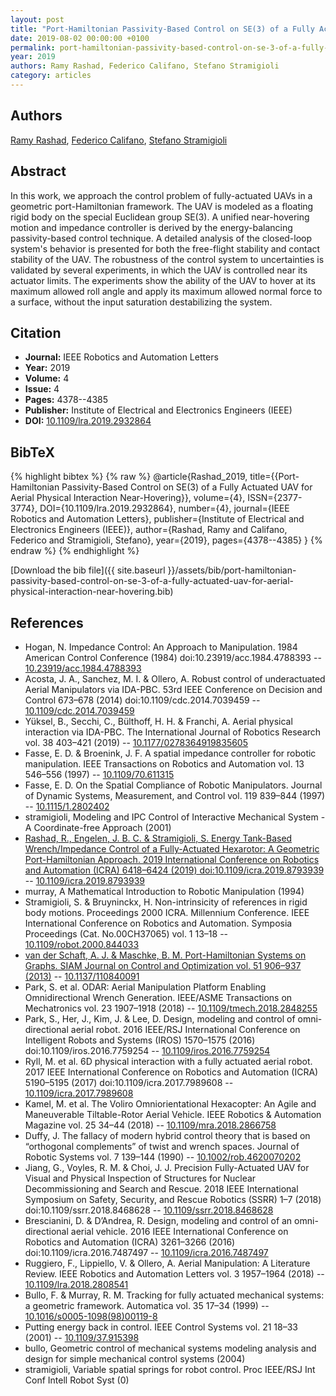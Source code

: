 ```yaml
---
layout: post
title: "Port-Hamiltonian Passivity-Based Control on SE(3) of a Fully Actuated UAV for Aerial Physical Interaction Near-Hovering"
date: 2019-08-02 00:00:00 +0100
permalink: port-hamiltonian-passivity-based-control-on-se-3-of-a-fully-actuated-uav-for-aerial-physical-interaction-near-hovering
year: 2019
authors: Ramy Rashad, Federico Califano, Stefano Stramigioli
category: articles
---
```

 
## Authors
[Ramy Rashad](authors/ramy-rashad), [Federico Califano](authors/federico-califano), [Stefano Stramigioli](authors/stefano-stramigioli)
 
## Abstract
In this work, we approach the control problem of fully-actuated UAVs in a geometric port-Hamiltonian framework. The UAV is modeled as a floating rigid body on the special Euclidean group SE(3). A unified near-hovering motion and impedance controller is derived by the energy-balancing passivity-based control technique. A detailed analysis of the closed-loop system's behavior is presented for both the free-flight stability and contact stability of the UAV. The robustness of the control system to uncertainties is validated by several experiments, in which the UAV is controlled near its actuator limits. The experiments show the ability of the UAV to hover at its maximum allowed roll angle and apply its maximum allowed normal force to a surface, without the input saturation destabilizing the system.
 
## Citation
- **Journal:** IEEE Robotics and Automation Letters
- **Year:** 2019
- **Volume:** 4
- **Issue:** 4
- **Pages:** 4378--4385
- **Publisher:** Institute of Electrical and Electronics Engineers (IEEE)
- **DOI:** [10.1109/lra.2019.2932864](https://doi.org/10.1109/lra.2019.2932864)
 
## BibTeX
{% highlight bibtex %}
{% raw %}
@article{Rashad_2019,
  title={{Port-Hamiltonian Passivity-Based Control on SE(3) of a Fully Actuated UAV for Aerial Physical Interaction Near-Hovering}},
  volume={4},
  ISSN={2377-3774},
  DOI={10.1109/lra.2019.2932864},
  number={4},
  journal={IEEE Robotics and Automation Letters},
  publisher={Institute of Electrical and Electronics Engineers (IEEE)},
  author={Rashad, Ramy and Califano, Federico and Stramigioli, Stefano},
  year={2019},
  pages={4378--4385}
}
{% endraw %}
{% endhighlight %}
 
[Download the bib file]({{ site.baseurl }}/assets/bib/port-hamiltonian-passivity-based-control-on-se-3-of-a-fully-actuated-uav-for-aerial-physical-interaction-near-hovering.bib)
 
## References
- Hogan, N. Impedance Control: An Approach to Manipulation. 1984 American Control Conference (1984) doi:10.23919/acc.1984.4788393 -- [10.23919/acc.1984.4788393](https://doi.org/10.23919/acc.1984.4788393)
- Acosta, J. A., Sanchez, M. I. & Ollero, A. Robust control of underactuated Aerial Manipulators via IDA-PBC. 53rd IEEE Conference on Decision and Control 673–678 (2014) doi:10.1109/cdc.2014.7039459 -- [10.1109/cdc.2014.7039459](https://doi.org/10.1109/cdc.2014.7039459)
- Yüksel, B., Secchi, C., Bülthoff, H. H. & Franchi, A. Aerial physical interaction via IDA-PBC. The International Journal of Robotics Research vol. 38 403–421 (2019) -- [10.1177/0278364919835605](https://doi.org/10.1177/0278364919835605)
- Fasse, E. D. & Broenink, J. F. A spatial impedance controller for robotic manipulation. IEEE Transactions on Robotics and Automation vol. 13 546–556 (1997) -- [10.1109/70.611315](https://doi.org/10.1109/70.611315)
- Fasse, E. D. On the Spatial Compliance of Robotic Manipulators. Journal of Dynamic Systems, Measurement, and Control vol. 119 839–844 (1997) -- [10.1115/1.2802402](https://doi.org/10.1115/1.2802402)
- stramigioli, Modeling and IPC Control of Interactive Mechanical System - A Coordinate-free Approach (2001)
- [Rashad, R., Engelen, J. B. C. & Stramigioli, S. Energy Tank-Based Wrench/Impedance Control of a Fully-Actuated Hexarotor: A Geometric Port-Hamiltonian Approach. 2019 International Conference on Robotics and Automation (ICRA) 6418–6424 (2019) doi:10.1109/icra.2019.8793939](energy-tank-based-wrench-impedance-control-of-a-fully-actuated-hexarotor-a-geometric-port-hamiltonian-approach) -- [10.1109/icra.2019.8793939](https://doi.org/10.1109/icra.2019.8793939)
- murray, A Mathematical Introduction to Robotic Manipulation (1994)
- Stramigioli, S. & Bruyninckx, H. Non-intrinsicity of references in rigid body motions. Proceedings 2000 ICRA. Millennium Conference. IEEE International Conference on Robotics and Automation. Symposia Proceedings (Cat. No.00CH37065) vol. 1 13–18 -- [10.1109/robot.2000.844033](https://doi.org/10.1109/robot.2000.844033)
- [van der Schaft, A. J. & Maschke, B. M. Port-Hamiltonian Systems on Graphs. SIAM Journal on Control and Optimization vol. 51 906–937 (2013)](port-hamiltonian-systems-on-graphs) -- [10.1137/110840091](https://doi.org/10.1137/110840091)
- Park, S. et al. ODAR: Aerial Manipulation Platform Enabling Omnidirectional Wrench Generation. IEEE/ASME Transactions on Mechatronics vol. 23 1907–1918 (2018) -- [10.1109/tmech.2018.2848255](https://doi.org/10.1109/tmech.2018.2848255)
- Park, S., Her, J., Kim, J. & Lee, D. Design, modeling and control of omni-directional aerial robot. 2016 IEEE/RSJ International Conference on Intelligent Robots and Systems (IROS) 1570–1575 (2016) doi:10.1109/iros.2016.7759254 -- [10.1109/iros.2016.7759254](https://doi.org/10.1109/iros.2016.7759254)
- Ryll, M. et al. 6D physical interaction with a fully actuated aerial robot. 2017 IEEE International Conference on Robotics and Automation (ICRA) 5190–5195 (2017) doi:10.1109/icra.2017.7989608 -- [10.1109/icra.2017.7989608](https://doi.org/10.1109/icra.2017.7989608)
- Kamel, M. et al. The Voliro Omniorientational Hexacopter: An Agile and Maneuverable Tiltable-Rotor Aerial Vehicle. IEEE Robotics &amp; Automation Magazine vol. 25 34–44 (2018) -- [10.1109/mra.2018.2866758](https://doi.org/10.1109/mra.2018.2866758)
- Duffy, J. The fallacy of modern hybrid control theory that is based on “orthogonal complements” of twist and wrench spaces. Journal of Robotic Systems vol. 7 139–144 (1990) -- [10.1002/rob.4620070202](https://doi.org/10.1002/rob.4620070202)
- Jiang, G., Voyles, R. M. & Choi, J. J. Precision Fully-Actuated UAV for Visual and Physical Inspection of Structures for Nuclear Decommissioning and Search and Rescue. 2018 IEEE International Symposium on Safety, Security, and Rescue Robotics (SSRR) 1–7 (2018) doi:10.1109/ssrr.2018.8468628 -- [10.1109/ssrr.2018.8468628](https://doi.org/10.1109/ssrr.2018.8468628)
- Brescianini, D. & D’Andrea, R. Design, modeling and control of an omni-directional aerial vehicle. 2016 IEEE International Conference on Robotics and Automation (ICRA) 3261–3266 (2016) doi:10.1109/icra.2016.7487497 -- [10.1109/icra.2016.7487497](https://doi.org/10.1109/icra.2016.7487497)
- Ruggiero, F., Lippiello, V. & Ollero, A. Aerial Manipulation: A Literature Review. IEEE Robotics and Automation Letters vol. 3 1957–1964 (2018) -- [10.1109/lra.2018.2808541](https://doi.org/10.1109/lra.2018.2808541)
- Bullo, F. & Murray, R. M. Tracking for fully actuated mechanical systems: a geometric framework. Automatica vol. 35 17–34 (1999) -- [10.1016/s0005-1098(98)00119-8](https://doi.org/10.1016/s0005-1098(98)00119-8)
- Putting energy back in control. IEEE Control Systems vol. 21 18–33 (2001) -- [10.1109/37.915398](https://doi.org/10.1109/37.915398)
- bullo, Geometric control of mechanical systems modeling analysis and design for simple mechanical control systems (2004)
- stramigioli, Variable spatial springs for robot control. Proc IEEE/RSJ Int Conf Intell Robot Syst (0)

